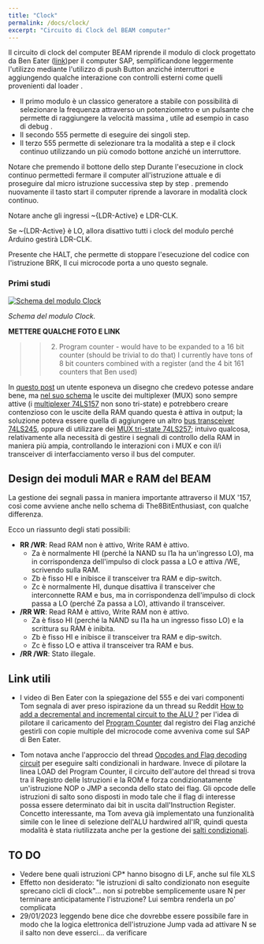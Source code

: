 ```yaml
---
title: "Clock"
permalink: /docs/clock/
excerpt: "Circuito di Clock del BEAM computer"
---
```

Il circuito di clock del computer BEAM riprende il modulo di clock progettato da Ben Eater ([link](https://eater.net/8bit/clock))per il computer SAP, semplificandone leggermente l'utilizzo mediante l'utilizzo di push Button anziché interruttori e aggiungendo qualche interazione con controlli esterni come quelli provenienti dal loader .

- Il primo modulo è un classico generatore a stabile con possibilità di selezionare la frequenza attraverso un potenziometro e un pulsante che permette di raggiungere la velocità massima , utile ad esempio in caso di debug .
- Il secondo 555 permette di eseguire dei singoli step.
- Il terzo 555 permette di selezionare tra la modalità a step e il clock continuo utilizzando un più comodo bottone anziché un interruttore. 

Notare che premendo il bottone dello step Durante l'esecuzione in clock continuo permettedi fermare il computer all'istruzione attuale e di proseguire dal micro istruzione successiva step by step . premendo nuovamente il tasto start il computer riprende a lavorare in modalità clock continuo.

Notare anche gli ingressi ~{LDR-Active} e LDR-CLK.

Se ~{LDR-Active} è LO, allora disattivo tutti i clock del modulo perché Arduino gestirà LDR-CLK.

Presente che HALT, che permette di stoppare l'esecuzione del codice con l'istruzione BRK, Il cui microcode porta a uno questo segnale.

### Primi studi

[![Schema del modulo Clock](../../assets/clock/15-clock-schema.png "Schema del modulo Clock")](../../assets/clock/15-clock-schema.png)

*Schema del modulo Clock.*

**METTERE QUALCHE FOTO E LINK**

>> 2. Program counter - would have to be expanded to a 16 bit counter (should be trivial to do that) I currently have tons of 8 bit counters combined with a register (and the 4 bit 161 counters that Ben used)

In [questo post](https://www.reddit.com/r/beneater/comments/uot8pk/ram_module_using_65256/) un utente esponeva un disegno che credevo potesse andare bene, ma [nel suo schema](https://imgur.com/upvYjUX) le uscite dei multiplexer (MUX) sono sempre attive (i [multiplexer 74LS157](https://datasheetspdf.com/download_new.php?id=488136) non sono tri-state) e potrebbero creare contenzioso con le uscite della RAM quando questa è attiva in output; la soluzione poteva essere quella di aggiungere un altro [bus transceiver 74LS245](https://datasheetspdf.com/download_new.php?id=375533), oppure di utilizzare dei [MUX tri-state 74LS257](https://datasheetspdf.com/download_new.php?id=935737); intuivo qualcosa, relativamente alla necessità di gestire i segnali di controllo della RAM in maniera più ampia, controllando le interazioni con i MUX e con il/i transceiver di interfacciamento verso il bus del computer.

## Design dei moduli MAR e RAM del BEAM

La gestione dei segnali passa in maniera importante attraverso il MUX '157, così come avviene anche nello schema di The8BitEnthusiast, con qualche differenza.

Ecco un riassunto degli stati possibili:

- **RR /WR**: Read RAM non è attivo, Write RAM è attivo.
  - Za è normalmente HI (perché la NAND su I1a ha un'ingresso LO), ma in corrispondenza dell'impulso di clock passa a LO e attiva /WE, scrivendo sulla RAM.
  - Zb è fisso HI e inibisce il transceiver tra RAM e dip-switch.
  - Zc è normalmente HI, dunque disattiva il transceiver che interconnette RAM e bus, ma in corrispondenza dell'impulso di clock passa a LO (perché Za passa a LO), attivando il transceiver.
- **/RR WR**: Read RAM è attivo, Write RAM non è attivo.
  - Za è fisso HI (perché la NAND su I1a ha un ingresso fisso LO) e la scrittura su RAM è inibita.
  - Zb è fisso HI e inibisce il transceiver tra RAM e dip-switch.
  - Zc è fisso LO e attiva il transceiver tra RAM e bus.
- **/RR /WR**: Stato illegale.

## Link utili

- I video di Ben Eater con la spiegazione del 555 e dei vari componenti
Tom segnala di aver preso ispirazione da un thread su Reddit [How to add a decremental and incremental circuit to the ALU ?](https://www.reddit.com/r/beneater/comments/jwxke0/how_to_add_a_decremental_and_incremental_circuit/) per l'idea di pilotare il caricamento del [Program Counter](../programcounter/) dal registro dei Flag anziché gestirli con copie multiple del microcode come avveniva come sul SAP di Ben Eater.

- Tom notava anche l'approccio del thread [Opcodes and Flag decoding circuit](https://www.reddit.com/r/beneater/comments/m76ijz/opcodes_and_flag_decoding_circuit/) per eseguire salti condizionali in hardware. Invece di pilotare la linea LOAD del Program Counter, il circuito dell'autore del thread si trova tra il Registro delle Istruzioni e la ROM e forza condizionatamente un'istruzione NOP o JMP a seconda dello stato dei flag. Gli opcode delle istruzioni di salto sono disposti in modo tale che il flag di interesse possa essere determinato dai bit in uscita dall'Instruction Register. Concetto interessante, ma Tom aveva già implementato una funzionalità simile con le linee di selezione dell'ALU hardwired all'IR, quindi questa modalità è stata riutilizzata anche per la gestione dei [salti condizionali](#i-salti-condizionali).

## TO DO

- Vedere bene quali istruzioni CP* hanno bisogno di LF, anche sul file XLS
- Effetto non desiderato: "le istruzioni di salto condizionato non eseguite sprecano cicli di clock"… non si potrebbe semplicemente usare N per terminare anticipatamente l'istruzione? Lui sembra renderla un po' complicata
- 29/01/2023 leggendo bene dice che dovrebbe essere possibile fare in modo che la logica elettronica dell'istruzione Jump vada ad attivare N se il salto non deve esserci… da verificare
